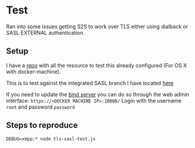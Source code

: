 # Test

Ran into some issues getting S2S to work over TLS either using dialback or SASL EXTERNAL authentication.

## Setup

I have a [repo](https://github.com/hyperlink/xmpp-s2s-test) with all the resource to test this already configured (For OS X with docker-machine).

This is to test against the integrated SASL branch I have located [here](https://github.com/hyperlink/server/tree/integrated-sasl-fixes)

If you need to update the [bind server](https://github.com/sameersbn/docker-bind) you can do so through the web admin interface: `https://<DOCKER MACHINE IP>:10000/` Login with the username `root` and password `password`

## Steps to reproduce

```
DEBUG=xmpp:* node tls-sasl-test.js
```